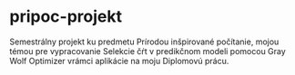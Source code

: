 # pripoc-projekt
Semestrálny projekt ku predmetu Prírodou inšpirované počítanie, mojou témou pre vypracovanie Selekcie čŕt v predikčnom modeli pomocou Gray Wolf Optimizer vrámci aplikácie na moju Diplomovú prácu.
